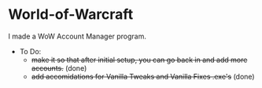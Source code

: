 # World-of-Warcraft

I made a WoW Account Manager program.
- To Do:
    - ~~make it so that after initial setup, you can go back in and add more accounts.~~ (done)
    - ~~add accomidations for Vanilla Tweaks and Vanilla Fixes .exe's~~ (done)
